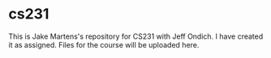 # cs231
This is Jake Martens's repository for CS231 with Jeff Ondich. I have created it as assigned. Files for the course will be uploaded here.
